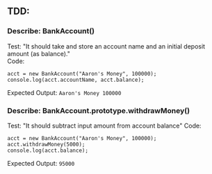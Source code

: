 ## TDD:

### Describe: BankAccount()
Test: "It should take and store an account name and an initial deposit amount (as balance)."   
Code:  
```
acct = new BankAccount("Aaron's Money", 100000); 
console.log(acct.accountName, acct.balance);
```  
Expected Output: ```Aaron's Money 100000```

### Describe: BankAccount.prototype.withdrawMoney()
Test: "It should subtract input amount from account balance" 
Code:
``` 
acct = new BankAccount("Aaron's Money", 100000);   
acct.withdrawMoney(5000);   
console.log(acct.balance);   
```
Expected Output: ```95000```